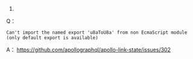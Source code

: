 

1. 

Q：
```
Can't import the named export 'u8aToU8a' from non EcmaScript module (only default export is available)
```

A： https://github.com/apollographql/apollo-link-state/issues/302